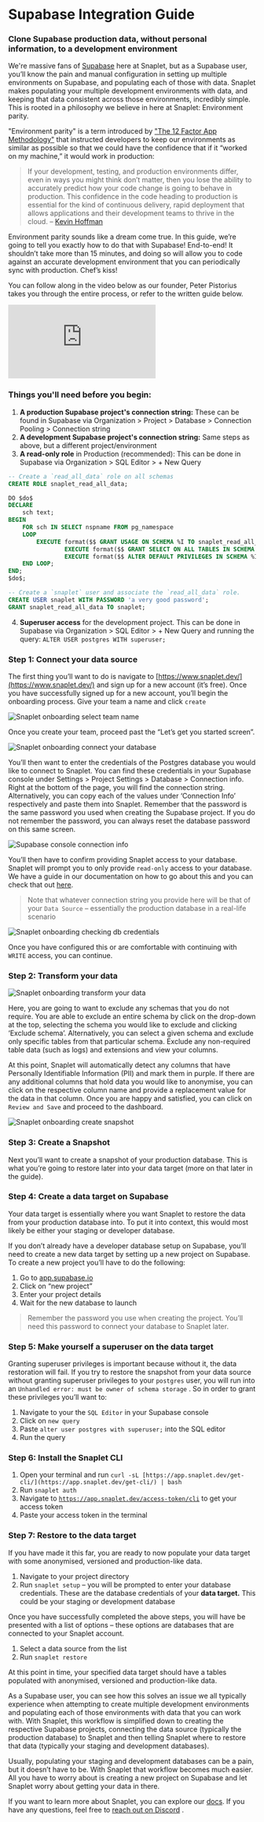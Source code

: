 # Supabase Integration Guide
### Clone Supabase production data, without personal information, to a development environment

We're massive fans of [Supabase](https://supabase.com/) here at Snaplet, but as a Supabase user, you’ll know the pain and manual configuration in setting up multiple environments on Supabase, and populating each of those with data. Snaplet makes populating your multiple development environments with data, and keeping that data consistent across those environments, incredibly simple. This is rooted in a philosophy we believe in here at Snaplet: Environment parity.

"Environment parity" is a term introduced by ["The 12 Factor App Methodology"](https://12factor.net/dev-prod-parity) that instructed developers to keep our environments as similar as possible so that we could have the confidence that if it “worked on my machine,” it would work in production:

> If your development, testing, and production environments differ, even in ways you might think don’t matter, then you lose the ability to accurately predict how your code change is going to behave in production. This confidence in the code heading to production is essential for the kind of continuous delivery, rapid deployment that allows applications and their development teams to thrive in the cloud. – [Kevin Hoffman](https://www.oreilly.com/content/environment-parity-for-rapidly-deployed-cloud-native-apps/)

Environment parity sounds like a dream come true. In this guide, we’re going to tell you exactly how to do that with Supabase! End-to-end! It shouldn’t take more than 15 minutes, and doing so will allow you to code against an accurate development environment that you can periodically sync with production. Chef’s kiss!

You can follow along in the video below as our founder, Peter Pistorius takes you through the entire process, or refer to the written guide below.

<iframe src="https://www.youtube.com/embed/oPtMMhdhEP4?rel=0" frameborder="0" allow="accelerometer; autoplay; encrypted-media; gyroscope; picture-in-picture; modestbranding; showinfo=0" allowfullscreen></iframe>

### Things you'll need before you begin:
1. **A production Supabase project's connection string:** These can be found in Supabase via Organization > Project > Database > Connection Pooling > Connection string
2. **A development Supabase project's connection string:** Same steps as above, but a different project/environment
3. **A read-only role** in Production (recommended): This can be done in Supabase via Organization > SQL Editor > + New Query

```sql
-- Create a `read_all_data` role on all schemas
CREATE ROLE snaplet_read_all_data;

DO $do$
DECLARE
    sch text;
BEGIN
    FOR sch IN SELECT nspname FROM pg_namespace
    LOOP
        EXECUTE format($$ GRANT USAGE ON SCHEMA %I TO snaplet_read_all_data $$, sch);
				EXECUTE format($$ GRANT SELECT ON ALL TABLES IN SCHEMA %I TO snaplet_read_all_data $$, sch);
				EXECUTE format($$ ALTER DEFAULT PRIVILEGES IN SCHEMA %I GRANT SELECT ON TABLES TO snaplet_read_all_data $$, sch);
    END LOOP;
END;
$do$;

-- Create a `snaplet` user and associate the `read_all_data` role.
CREATE USER snaplet WITH PASSWORD 'a very good password';
GRANT snaplet_read_all_data TO snaplet;
```
4. **Superuser access** for the development project. This can be done in Supabase via Organization > SQL Editor > + New Query and running the query:
   `ALTER USER postgres WITH superuser;`

### Step 1: Connect your data source
The first thing you’ll want to do is navigate to [https://www.snaplet.dev/](https://www.snaplet.dev/) and sign up for a new account (it’s free). Once you have successfully signed up for a new account, you’ll begin the onboarding process. Give your team a name and click `create`

![Snaplet onboarding select team name](../../static/screenshots/supabase-integration/onboarding_team_name.png)

Once you create your team, proceed past the “Let’s get you started screen”. 


![Snaplet onboarding connect your database](../../static/screenshots/supabase-integration/onboarding_connect_db.png)

You’ll then want to enter the credentials of the Postgres database you would like to connect to Snaplet. You can find these credentials in your Supabase console under Settings > Project Settings > Database > Connection info. Right at the bottom of the page, you will find the connection string. Alternatively, you can copy each of the values under ‘Connection Info’ respectively and paste them into Snaplet. Remember that the password is the same password you used when creating the Supabase project. If you do not remember the password, you can always reset the database password on this same screen.


![Supabase console connection info](../../static/screenshots/supabase-integration/supabase_connection_info.png)

You’ll then have to confirm providing Snaplet access to your database. Snaplet will prompt you to only provide `read-only` access to your database. We have a guide in our documentation on how to go about this and you can check that out [here](https://docs.snaplet.dev/postgresql/create-read-only-role).

> Note that whatever connection string you provide here will be that of your `Data Source` – essentially the production database in a real-life scenario


![Snaplet onboarding checking db credentials](../../static/screenshots/supabase-integration/onboarding_write_access.png)

Once you have configured this or are comfortable with continuing with `WRITE` access, you can continue. 

### Step 2: Transform your data

![Snaplet onboarding transform your data](../../static/screenshots/supabase-integration/onboarding_transform_data.png)

Here, you are going to want to exclude any schemas that you do not require. You are able to exclude an entire schema by click on the drop-down at the top, selecting the schema you would like to exclude and clicking ‘Exclude schema’. Alternatively, you can select a given schema and exclude only specific tables from that particular schema. Exclude any non-required table data (such as logs) and extensions and view your columns. 

At this point, Snaplet will automatically detect any columns that have Personally Identifiable Information (PII) and mark them in purple. If there are any additional columns that hold data you would like to anonymise, you can click on the respective column name and provide a replacement value for the data in that column. Once you are happy and satisfied, you can click on `Review and Save`  and proceed to the dashboard.


![Snaplet onboarding create snapshot](../../static/screenshots/supabase-integration/onboarding_create_snapshot.png)

### Step 3: Create a Snapshot
Next you’ll want to create a snapshot of your production database. This is what you’re going to restore later into your data target (more on that later in the guide).

### Step 4: Create a data target on Supabase
Your data target is essentially where you want Snaplet to restore the data from your production database into. To put it into context, this would most likely be either your staging or developer database.

If you don’t already have a developer database setup on Supabase, you’ll need to create a new data target by setting up a new project on Supabase. To create a new project you’ll have to do the following:

1. Go to [app.supabase.io](https://app.supabase.io)
2. Click on “new project”
3. Enter your project details
4. Wait for the new database to launch

> Remember the password you use when creating the project. You’ll need this password to connect your database to Snaplet later. 

### Step 5: Make yourself a superuser on the data target
Granting superuser privileges is important because without it, the data restoration will fail. If you try to restore the snapshot from your data source without granting superuser privileges to your `postgres` user, you will run into an `Unhandled error: must be owner of schema storage` . So in order to grant these privileges you’ll want to:

1. Navigate to your the `SQL Editor` in your Supabase console
2. Click on `new query`
3. Paste `alter user postgres with superuser;` into the SQL editor
4. Run the query

### Step 6: Install the Snaplet CLI
1. Open your terminal and run `curl -sL [https://app.snaplet.dev/get-cli/](https://app.snaplet.dev/get-cli/) | bash`
2. Run `snaplet auth`
3. Navigate to [`https://app.snaplet.dev/access-token/cli`](https://app.snaplet.dev/access-token/cli) to get your access token
4. Paste your access token in the terminal

### Step 7: Restore to the data target
If you have made it this far, you are ready to now populate your data target with some anonymised, versioned and production-like data.

1. Navigate to your project directory
2. Run `snaplet setup` – you will be prompted to enter your database credentials. These are the database credentials of your **data target.** This could be your staging or development database

Once you have successfully completed the above steps, you will have be presented with a list of options – these options are databases that are connected to your Snaplet account.

1. Select a data source from the list
2. Run `snaplet restore`

At this point in time, your specified data target should have a tables populated with anonymised, versioned and production-like data.



As a Supabase user, you can see how this solves an issue we all typically experience when attempting to create multiple development environments and populating each of those environments with data that you can work with. With Snaplet, this workflow is simplified down to creating the respective Supabase projects, connecting the data source (typically the production database) to Snaplet and then telling Snaplet where to restore that data (typically your staging and development databases).

Usually, populating your staging and development databases can be a pain, but it doesn’t have to be. With Snaplet that workflow becomes much easier. All you have to worry about is creating a new project on Supabase and let Snaplet worry about getting your data in there.

If you want to learn more about Snaplet, you can explore our [docs](https://docs.snaplet.dev/). If you have any questions, feel free to [reach out on Discord](https://discord.com/invite/6HUuajc866) .




